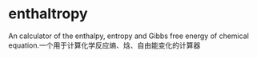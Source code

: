 # enthaltropy
An calculator of  the enthalpy, entropy and Gibbs free energy of chemical equation.一个用于计算化学反应熵、焓、自由能变化的计算器
